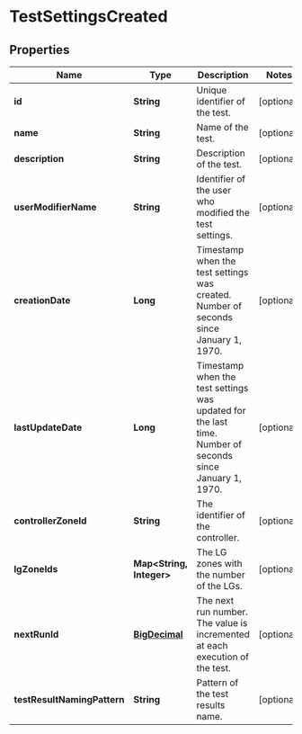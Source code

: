 # TestSettingsCreated

## Properties
Name | Type | Description | Notes
------------ | ------------- | ------------- | -------------
**id** | **String** | Unique identifier of the test. |  [optional]
**name** | **String** | Name of the test. |  [optional]
**description** | **String** | Description of the test. |  [optional]
**userModifierName** | **String** | Identifier of the user who modified the test settings. |  [optional]
**creationDate** | **Long** | Timestamp when the test settings was created. Number of seconds since January 1, 1970. |  [optional]
**lastUpdateDate** | **Long** | Timestamp when the test settings was updated for the last time. Number of seconds since January 1, 1970. |  [optional]
**controllerZoneId** | **String** | The identifier of the controller. |  [optional]
**lgZoneIds** | **Map&lt;String, Integer&gt;** | The LG zones with the number of the LGs. |  [optional]
**nextRunId** | [**BigDecimal**](BigDecimal.md) | The next run number. The value is incremented at each execution of the test. |  [optional]
**testResultNamingPattern** | **String** | Pattern of the test results name. |  [optional]
